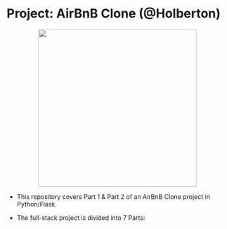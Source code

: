# Project: AirBnB Clone (@Holberton)

<p align='center'>
  <img src="https://mohamedirfansh.github.io/Airbnb-Data-Science-Project/images/seattle.jpg" width="360" height=auto />
</p>

- This repository covers Part 1 & Part 2 of an AirBnB Clone project in Python/Flask.

-  The full-stack project is divided into 7 Parts:
